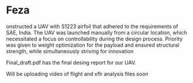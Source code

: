 # Feza

onstructed a UAV with S1223 airfoil that adhered to the requirements of SAE, India. The UAV was launched manually
from a circular location, which necessitated a focus on controllability during the design process. Priority was given to weight
optimization for the payload and ensured structural strength, while simultaneously striving for innovation



Final_draft.pdf has the final desing report for our UAV. 



Will be uploading video of flight and xflr analysis files soon
